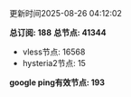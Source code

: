 更新时间2025-08-26 04:12:02

**总订阅: 188**
**总节点: 41344**
- vless节点: 16568
- hysteria2节点: 15

**google ping有效节点: 193**
